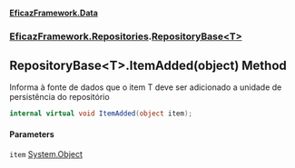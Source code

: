 #### [EficazFramework.Data](EficazFrameworkData.md 'EficazFramework Data')
### [EficazFramework.Repositories](EficazFrameworkData.md#EficazFramework_Repositories 'EficazFramework.Repositories').[RepositoryBase&lt;T&gt;](RepositoryBase_T_.md 'EficazFramework.Repositories.RepositoryBase&lt;T&gt;')
## RepositoryBase&lt;T&gt;.ItemAdded(object) Method
Informa à fonte de dados que o item T deve ser adicionado a unidade de persistência do repositório  
```csharp
internal virtual void ItemAdded(object item);
```
#### Parameters
<a name='EficazFramework_Repositories_RepositoryBase_T__ItemAdded(object)_item'></a>
`item` [System.Object](https://docs.microsoft.com/en-us/dotnet/api/System.Object 'System.Object')  
  
